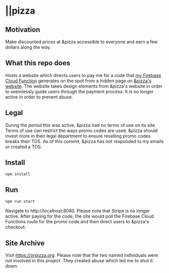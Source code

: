 # ||pizza
## Motivation
Make discounted prices at &pizza accessible to everyone and earn a few dollars along the way.
## What this repo does
Hosts a website which directs users to pay me for a code that [my Firebase Cloud Function](https://github.com/chris01b/orpizza-backend) generates on the spot from a hidden page on [&pizza's website](https://andpizza.com). The website takes design elements from &pizza's website in order to seemlessly guide users through the payment process. It is no longer active in order to prevent abuse.
## Legal
During the period this was active, &pizza had no terms of use on its site. Terms of use can restrict the ways promo codes are used. &pizza should invest more in their legal department to ensure reselling promo codes breaks their TOS. As of this commit, &pizza has not responded to my emails or created a TOS.
## Install
```
npm install
```
## Run
```
npm run start
```
Navigate to http://localhost:8080. Please note that Stripe is no longer active. After paying for the code, the site would poll the Firebase Cloud Functions route for the promo code and then direct users to &pizza's checkout.
## Site Archive
Visit https://orpizza.org. Please note that the two named individuals were not involved in this project. They created abuse which led me to shut it down.
